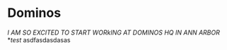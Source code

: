 Dominos
============

*I AM SO EXCITED TO START WORkING AT DOMINOS HQ IN ANN ARBOR*
**test*
asdfasdasdasas